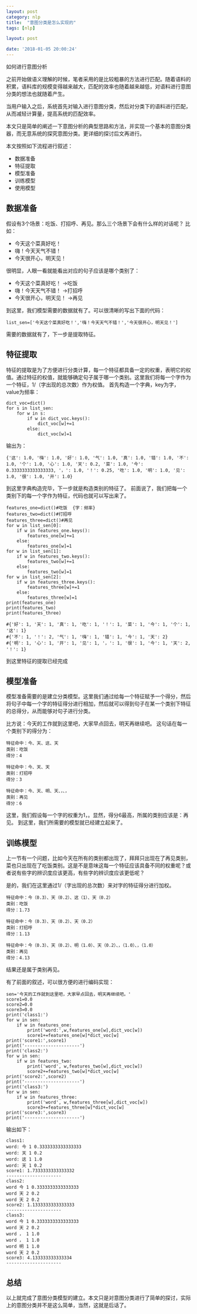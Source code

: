 ```yaml
---
layout: post
category: nlp
title:  "意图分类是怎么实现的"
tags: [nlp]

layout: post

date: '2018-01-05 20:00:24'
---
```


如何进行意图分析


之前开始做语义理解的时候，笔者采用的是比较粗暴的方法进行匹配。随着语料的积累，语料库的规模变得越来越大，匹配的效率也随着越来越低，对语料进行意图分类的想法也就随着产生。

当用户输入之后，系统首先对输入进行意图分类，然后对分类下的语料进行匹配，从而减轻计算量，提高系统的匹配效率。

本文只是简单的阐述一下意图分析的典型思路和方法，并实现一个基本的意图分类器，而无意系统的探究意图分类。更详细的探讨后文再进行。

本文按照如下流程进行叙述：

- 数据准备
- 特征提取
- 模型准备
- 训练模型
- 使用模型

## 数据准备

假设有3个场景：吃饭、打招呼、再见。那么三个场景下会有什么样的对话呢？
比如：

- 今天这个菜真好吃！
- 嗨！今天天气不错！
- 今天很开心，明天见！

很明显，人眼一看就能看出对应的句子应该是哪个类别了：

- 今天这个菜真好吃！   ->吃饭
- 嗨！今天天气不错！  ->打招呼
- 今天很开心，明天见！    ->再见

到这里，我们模型需要的数据就有了。可以很清晰的写出下面的代码：
```
list_sen=['今天这个菜真好吃！','嗨！今天天气不错！','今天很开心，明天见！']
```

需要的数据就有了，下一步是提取特征。

## 特征提取

特征的提取是为了方便进行分类计算，每一个特征都具备一定的权重，表明它的权值。通过特征的权值，就能够确定句子属于哪一个类别。这里我们将每一个字作为一个特征，1/（字出现的总次数）作为权值。
首先构造一个字典，key为字，value为频率：
```
dict_voc=dict()
for s in list_sen:
    for w in s:
        if w in dict_voc.keys():
            dict_voc[w]+=1
        else:
            dict_voc[w]=1
```
输出为：
```
{'这': 1.0, '嗨': 1.0, '好': 1.0, '气': 1.0, '真': 1.0, '错': 1.0, '不': 1.0, '个': 1.0, '心': 1.0, '天': 0.2, '菜': 1.0, '今': 0.3333333333333333, '，': 1.0, '！': 0.25, '吃': 1.0, '明': 1.0, '见': 1.0, '很': 1.0, '开': 1.0}

```
到这里字典构造完毕，下一步就是构造类别的特征了。
前面说了，我们把每一个类别下的每一个字作为特征，代码也就可以写出来了。
```
features_one=dict()#吃饭  {字：频率}
features_two=dict()#打招呼
features_three=dict()#再见
for w in list_sen[0]:
    if w in features_one.keys():
        features_one[w]+=1
    else:
        features_one[w]=1
for w in list_sen[1]:
    if w in features_two.keys():
        features_two[w]+=1
    else:
        features_two[w]=1
for w in list_sen[2]:
    if w in features_three.keys():
        features_three[w]+=1
    else:
        features_three[w]=1
print(features_one)
print(features_two)
print(features_three)

#{'好': 1, '天': 1, '真': 1, '吃': 1, '！': 1, '菜': 1, '今': 1, '个': 1, '这': 1}
#{'不': 1, '！': 2, '气': 1, '嗨': 1, '错': 1, '今': 1, '天': 2}
#{'明': 1, '心': 1, '开': 1, '见': 1, '，': 1, '很': 1, '今': 1, '天': 2, '！': 1}

```
到这里特征的提取已经完成


## 模型准备

模型准备需要的是建立分类模型。这里我们通过给每一个特征赋予一个得分，然后将句子中每一个字的特征得分进行相加，然后就可以得到句子在某一个类别下特征的总得分，从而能够对句子进行分类。

比方说：今天的工作就到这里吧，大家早点回去，明天再继续吧。
这句话在每一个类别下的得分为：
```
特征命中：今、天、这、天
类别：吃饭
得分：4

特征命中：今、天、天
类别：打招呼
得分：3

特征命中：今、天、明、天、，、，
类别：再见
得分：6

```
这里，我们假设每一个字的权重为1，。显然，得分6最高，所属的类别应该是：再见。
到这里，我们所需要的模型就已经建立起来了。


## 训练模型

上一节有一个问题，比如今天在所有的类别都出现了，拜拜只出现在了再见类别，菜也只出现在了吃饭类别。这是不是意味这每一个特征应该具备不同的权重呢？或者说有些字的辨识度应该更高，有些字的辨识度应该更低呢？

是的，我们在这里通过1/（字出现的总次数）来对字的特征得分进行加权。
```
特征命中：今（0.3）、天（0.2）、这（1）、天（0.2）
类别：吃饭
得分：1.73

特征命中：今（0.3）、天（0.2）、天（0.2）
类别：打招呼
得分：1.13

特征命中：今（0.3）、天（0.2）、明（1.0）、天（0.2）、，（1.0）、，（1.0）
类别：再见
得分：4.13

```
结果还是属于类别再见。

有了前面的叙述，可以很方便的进行编码实现：
```
sen='今天的工作就到这里吧，大家早点回去，明天再继续吧。'
score1=0.0
score2=0.0
score3=0.0
print('class1:')
for w in sen:
    if w in features_one:
        print('word:',w,features_one[w],dict_voc[w])
        score1+=features_one[w]*dict_voc[w]
print('score1:',score1)
print('---------------------')
print('class2:')
for w in sen:
    if w in features_two:
        print('word', w,features_two[w],dict_voc[w])
        score2+=features_two[w]*dict_voc[w]
print('score2:',score2)
print('---------------------')
print('class3:')
for w in sen:
    if w in features_three:
        print('word', w,features_three[w],dict_voc[w])
        score3+=features_three[w]*dict_voc[w]
print('score3:',score3)
print('---------------------')
```
输出如下：
```
class1:
word: 今 1 0.3333333333333333
word: 天 1 0.2
word: 这 1 1.0
word: 天 1 0.2
score1: 1.7333333333333332
---------------------
class2:
word 今 1 0.3333333333333333
word 天 2 0.2
word 天 2 0.2
score2: 1.1333333333333333
---------------------
class3:
word 今 1 0.3333333333333333
word 天 2 0.2
word ， 1 1.0
word ， 1 1.0
word 明 1 1.0
word 天 2 0.2
score3: 4.133333333333334
---------------------
```

## 总结
以上就完成了意图分类模型的建立。本文只是对意图分类进行了简单的探讨，实际上的意图分类并不是这么简单，当然，这就是后话了。


